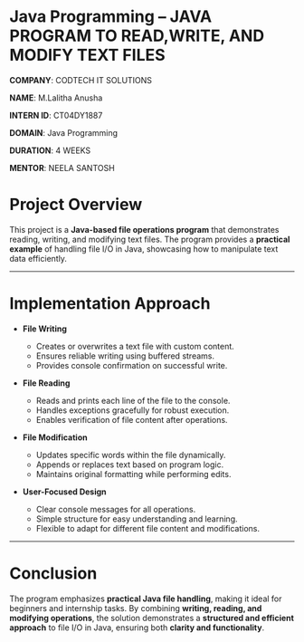 #  Java Programming – JAVA PROGRAM TO READ,WRITE, AND MODIFY TEXT FILES  

**COMPANY**: CODTECH IT SOLUTIONS 

**NAME**:  M.Lalitha Anusha

**INTERN ID**: CT04DY1887  

**DOMAIN**:  Java Programming

**DURATION**: 4 WEEKS  

**MENTOR**: NEELA SANTOSH  

# Project Overview

This project is a **Java-based file operations program** that demonstrates reading, writing, and modifying text files. The program provides a **practical example** of handling file I/O in Java, showcasing how to manipulate text data efficiently.

---

# Implementation Approach

* **File Writing**
  * Creates or overwrites a text file with custom content.
  * Ensures reliable writing using buffered streams.
  * Provides console confirmation on successful write.

* **File Reading**
  * Reads and prints each line of the file to the console.
  * Handles exceptions gracefully for robust execution.
  * Enables verification of file content after operations.

* **File Modification**
  * Updates specific words within the file dynamically.
  * Appends or replaces text based on program logic.
  * Maintains original formatting while performing edits.

* **User-Focused Design**
  * Clear console messages for all operations.
  * Simple structure for easy understanding and learning.
  * Flexible to adapt for different file content and modifications.

---

# Conclusion

The program emphasizes **practical Java file handling**, making it ideal for beginners and internship tasks. By combining **writing, reading, and modifying operations**, the solution demonstrates a **structured and efficient approach** to file I/O in Java, ensuring both **clarity and functionality**.
